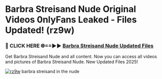 # Barbra Streisand Nude Original Videos 0nlyFans Leaked - Files Updated! (rz9w)

<h3>🔴 CLICK HERE 🌐==►► <a href="https://tinyurl.com/5h6xmrr3" rel="nofollow">Barbra Streisand Nude Updated Files</a></h3>

Get Barbra Streisand Nude and all content. Now you can access all videos and pictures of Barbra Streisand Nude. New Updated Files 2025!

[![rz9w](https://i.imgur.com/KVD873Z.gif)](https://tinyurl.com/5h6xmrr3)
barbra streisand in the nude